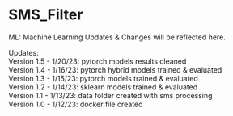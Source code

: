 # SMS_Filter  
ML: Machine Learning Updates & Changes will be reflected here.    

Updates:   
Version 1.5 - 1/20/23: pytorch models results cleaned     
Version 1.4 - 1/16/23: pytorch hybrid models trained & evaluated      
Version 1.3 - 1/15/23: pytorch models trained & evaluated    
Version 1.2 - 1/14/23: sklearn models trained & evaluated    
Version 1.1 - 1/13/23: data folder created with sms processing      
Version 1.0 - 1/12/23: docker file created    